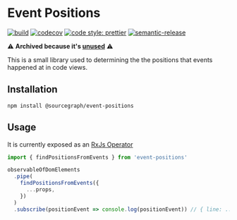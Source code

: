 # Event Positions

[![build](https://badge.buildkite.com/434abbf1e973ff68219e3b153d49c9354ebb2099fa368ee0e3.svg?branch=master)](https://buildkite.com/sourcegraph/event-positions)
[![codecov](https://codecov.io/gh/sourcegraph/event-positions/branch/master/graph/badge.svg?token=QmvTu3ZEPp)](https://codecov.io/gh/sourcegraph/event-positions)
[![code style: prettier](https://img.shields.io/badge/code_style-prettier-ff69b4.svg)](https://github.com/prettier/prettier)
[![semantic-release](https://img.shields.io/badge/%20%20%F0%9F%93%A6%F0%9F%9A%80-semantic--release-e10079.svg)](https://github.com/semantic-release/semantic-release)

⚠️ **Archived because it's [unused](https://github.com/sourcegraph/codeintellify/pull/420)** ⚠️

This is a small library used to determining the the positions that events happened at
in code views.

## Installation

```shell
npm install @sourcegraph/event-positions
```

## Usage

It is currently exposed as an [RxJs Operator](http://reactivex.io/rxjs/manual/overview.html#operators)

```javascript
import { findPositionsFromEvents } from 'event-positions'

observableOfDomElements
  .pipe(
    findPositionsFromEvents({
      ...props,
    })
  )
  .subscribe(positionEvent => console.log(positionEvent)) // { line: ..., character: ..., token: ... }
```
